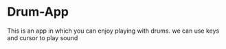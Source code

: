 # Drum-App

This is an app in which you can enjoy playing with drums. 
we can use keys and cursor to play sound

